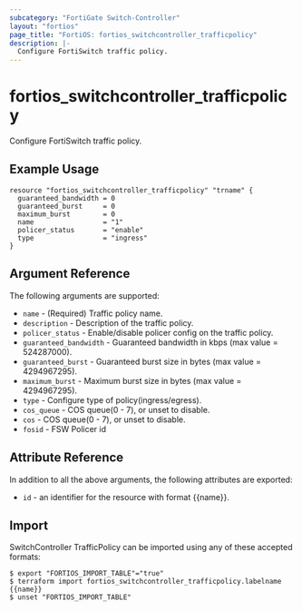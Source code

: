 ```yaml
---
subcategory: "FortiGate Switch-Controller"
layout: "fortios"
page_title: "FortiOS: fortios_switchcontroller_trafficpolicy"
description: |-
  Configure FortiSwitch traffic policy.
---
```


# fortios_switchcontroller_trafficpolicy
Configure FortiSwitch traffic policy.

## Example Usage

```hcl
resource "fortios_switchcontroller_trafficpolicy" "trname" {
  guaranteed_bandwidth = 0
  guaranteed_burst     = 0
  maximum_burst        = 0
  name                 = "1"
  policer_status       = "enable"
  type                 = "ingress"
}
```

## Argument Reference

The following arguments are supported:

* `name` - (Required) Traffic policy name.
* `description` - Description of the traffic policy.
* `policer_status` - Enable/disable policer config on the traffic policy.
* `guaranteed_bandwidth` - Guaranteed bandwidth in kbps (max value = 524287000).
* `guaranteed_burst` - Guaranteed burst size in bytes (max value = 4294967295).
* `maximum_burst` - Maximum burst size in bytes (max value = 4294967295).
* `type` - Configure type of policy(ingress/egress).
* `cos_queue` - COS queue(0 - 7), or unset to disable.
* `cos` - COS queue(0 - 7), or unset to disable.
* `fosid` - FSW Policer id


## Attribute Reference

In addition to all the above arguments, the following attributes are exported:
* `id` - an identifier for the resource with format {{name}}.

## Import

SwitchController TrafficPolicy can be imported using any of these accepted formats:
```
$ export "FORTIOS_IMPORT_TABLE"="true"
$ terraform import fortios_switchcontroller_trafficpolicy.labelname {{name}}
$ unset "FORTIOS_IMPORT_TABLE"
```
